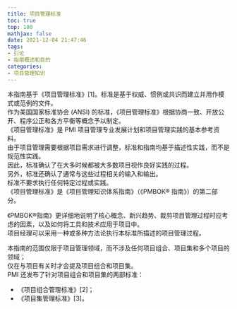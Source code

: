 ```yaml
---
title: 项目管理标准
toc: true
top: 100
mathjax: false
date: 2021-12-04 21:47:46
tags:
- 引论
- 指南概述和目的
categories:
- 项目管理知识
---
```

本指南基于《项目管理标准》[1]。标准是基于权威、惯例或共识而建立并用作模式或范例的文件。  
作为美国国家标准协会 (ANSI) 的标准，《项目管理标准》根据协商一致、开放公开、程序公正和各方平衡等概念予以制定。  
《项目管理标准》是 PMI 项目管理专业发展计划和项目管理实践的基本参考资料。  
由于项目管理需要根据项目需求进行调整，标准和指南均基于描述性实践，而不是规范性实践。  
因此，标准确认了在大多时候都被大多数项目视作良好实践的过程。  
另外，标准还确认了通常与这些过程相关的输入和输出。  
标准不要求执行任何特定过程或实践。  
《项目管理标准》是《项目管理知识体系指南》（《PMBOK® 指南》）的第二部分。

《PMBOK®指南》更详细地说明了核心概念、新兴趋势、裁剪项目管理过程时应考虑的因素，以及如何将工具和技术应用于项目中。  
项目经理可以采用一种或多种方法论执行本标准所描述的项目管理过程。

本指南的范围仅限于项目管理领域，而不涉及任何项目组合、项目集和多个项目的领域；  
仅在与项目有关时才会提及项目组合和项目集。  
PMI 还发布了针对项目组合和项目集的两部标准：

- 《项目组合管理标准》[2]；
- 《项目集管理标准》[3]。
